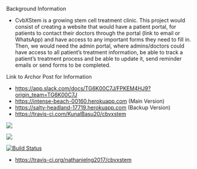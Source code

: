 Background Information
- CvbXStem is a growing stem cell treatment clinic. This project would consist of creating a website that would have a patient portal, for patients to contact their doctors through the portal (link to email or WhatsApp) and have access to any important forms they need to fill in. Then, we would need the admin portal, where admins/doctors could have access to all patient’s treatment information, be able to track a patient’s treatment process and be able to update it, send reminder emails or send forms to be completed.

Link to Archor Post for Information
- https://app.slack.com/docs/TG6K00C7J/FPKEM4HJ9?origin_team=TG6K00C7J
- https://intense-beach-00160.herokuapp.com (Main Version)
- https://salty-headland-17719.herokuapp.com (Backup Version)
- https://travis-ci.com/KunalBasu20/cbvxstem

<a href="https://codeclimate.com/github/KunalBasu20/cbvxstem/maintainability"><img src="https://api.codeclimate.com/v1/badges/b9b542d73d0de4b2fdd0/maintainability" /></a>

<a href="https://codeclimate.com/github/KunalBasu20/cbvxstem/test_coverage"><img src="https://api.codeclimate.com/v1/badges/b9b542d73d0de4b2fdd0/test_coverage" /></a>

<a href="https://travis-ci.com/KunalBasu20/cbvxstem"><img src="https://travis-ci.com/KunalBasu20/cbvxstem.svg?branch=master" alt="Build Status" />



- https://travis-ci.org/nathanielng2017/cbvxstem

<!-- <a href="https://codeclimate.com/github/nathanielng2017/cbvxstem/maintainability"><img src="https://api.codeclimate.com/v1/badges/06c38654042d71e88d11/maintainability" /></a> -->

<!-- <a href="https://codeclimate.com/github/nathanielng2017/cbvxstem/test_coverage"><img src="https://api.codeclimate.com/v1/badges/06c38654042d71e88d11/test_coverage" /></a> -->

<!-- <a href="https://travis-ci.org/nathanielng2017/cbvxstem"><img src="https://travis-ci.org/nathanielng2017/cbvxstem.svg?branch=master" alt="Build Status" /> -->


